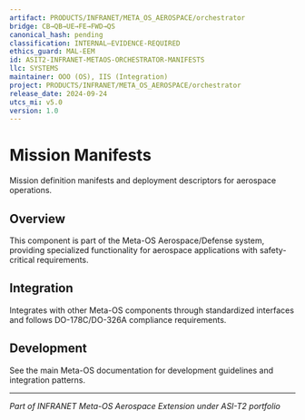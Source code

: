 ```yaml
---
artifact: PRODUCTS/INFRANET/META_OS_AEROSPACE/orchestrator
bridge: CB→QB→UE→FE→FWD→QS
canonical_hash: pending
classification: INTERNAL–EVIDENCE-REQUIRED
ethics_guard: MAL-EEM
id: ASIT2-INFRANET-METAOS-ORCHESTRATOR-MANIFESTS
llc: SYSTEMS
maintainer: OOO (OS), IIS (Integration)
project: PRODUCTS/INFRANET/META_OS_AEROSPACE/orchestrator
release_date: 2024-09-24
utcs_mi: v5.0
version: 1.0
---
```


# Mission Manifests

Mission definition manifests and deployment descriptors for aerospace operations.

## Overview

This component is part of the Meta-OS Aerospace/Defense system, providing specialized functionality for aerospace applications with safety-critical requirements.

## Integration

Integrates with other Meta-OS components through standardized interfaces and follows DO-178C/DO-326A compliance requirements.

## Development

See the main Meta-OS documentation for development guidelines and integration patterns.

---

*Part of INFRANET Meta-OS Aerospace Extension under ASI-T2 portfolio*